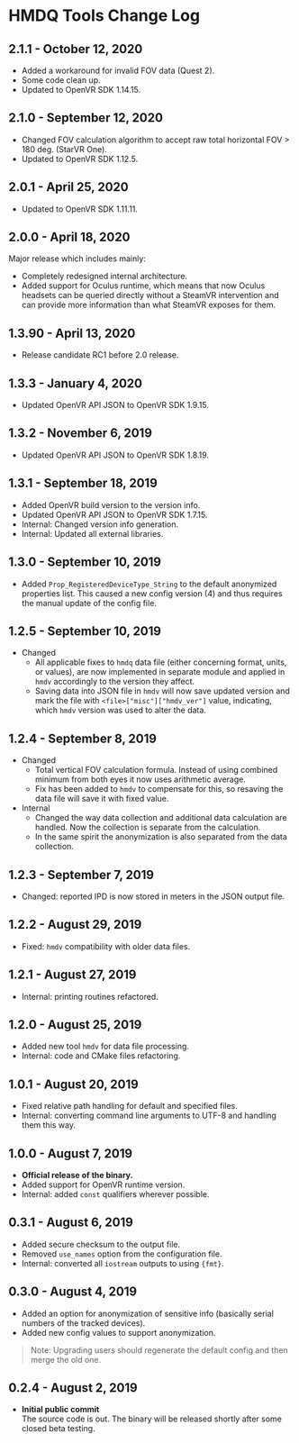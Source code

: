 # HMDQ Tools Change Log
## 2.1.1 - October 12, 2020
* Added a workaround for invalid FOV data (Quest 2).
* Some code clean up.
* Updated to OpenVR SDK 1.14.15.

## 2.1.0 - September 12, 2020
* Changed FOV calculation algorithm to accept raw total horizontal FOV > 180 deg. (StarVR One).
* Updated to OpenVR SDK 1.12.5.

## 2.0.1 - April 25, 2020
* Updated to OpenVR SDK 1.11.11.

## 2.0.0 - April 18, 2020
Major release which includes mainly:
* Completely redesigned internal architecture.
* Added support for Oculus runtime, which means that now Oculus headsets can be queried directly without a SteamVR intervention and can provide more information than what SteamVR exposes for them.

## 1.3.90 - April 13, 2020
* Release candidate RC1 before 2.0 release.

## 1.3.3 - January 4, 2020
* Updated OpenVR API JSON to OpenVR SDK 1.9.15.

## 1.3.2 - November 6, 2019
* Updated OpenVR API JSON to OpenVR SDK 1.8.19.

## 1.3.1 - September 18, 2019
* Added OpenVR build version to the version info.
* Updated OpenVR API JSON to OpenVR SDK 1.7.15.
* Internal: Changed version info generation.
* Internal: Updated all external libraries.

## 1.3.0 - September 10, 2019
* Added `Prop_RegisteredDeviceType_String` to the default anonymized properties list. This caused a new config version (4) and thus requires the manual update of the config file.

## 1.2.5 - September 10, 2019
* Changed  
  * All applicable fixes to `hmdq` data file (either concerning format, units, or values), are now implemented in separate module and applied in `hmdv` accordingly to the version they affect.
  * Saving data into JSON file in `hmdv` will now save updated version and mark the file with `<file>["misc"]["hmdv_ver"]` value, indicating, which `hmdv` version was used to alter the data.

## 1.2.4 - September 8, 2019
* Changed  
  * Total vertical FOV calculation formula. Instead of using combined minimum from both eyes it now uses arithmetic average.
  * Fix has been added to `hmdv` to compensate for this, so resaving the data file will save it with fixed value.
* Internal  
  * Changed the way data collection and additional data calculation are handled. Now the collection is separate from the calculation.
  * In the same spirit the anonymization is also separated from the data collection.

## 1.2.3 - September 7, 2019
* Changed: reported IPD is now stored in meters in the JSON output file.

## 1.2.2 - August 29, 2019
* Fixed: `hmdv` compatibility with older data files.

## 1.2.1 - August 27, 2019
* Internal: printing routines refactored.

## 1.2.0 - August 25, 2019
* Added new tool `hmdv` for data file processing.
* Internal: code and CMake files refactoring.

## 1.0.1 - August 20, 2019
* Fixed relative path handling for default and specified files.
* Internal: converting command line arguments to UTF-8 and handling them this way.

## 1.0.0 - August 7, 2019
* **Official release of the binary.**
* Added support for OpenVR runtime version.
* Internal: added `const` qualifiers wherever possible.

## 0.3.1 - August 6, 2019
* Added secure checksum to the output file.
* Removed `use_names` option from the configuration file.
* Internal: converted all `iostream` outputs to using `{fmt}`.

## 0.3.0 - August 4, 2019
* Added an option for anonymization of sensitive info (basically serial numbers of the tracked devices).
* Added new config values to support anonymization.

>Note: Upgrading users should regenerate the default config and then merge the old one.

## 0.2.4 - August 2, 2019
* **Initial public commit**  
The source code is out. The binary will be released shortly after some closed beta testing.